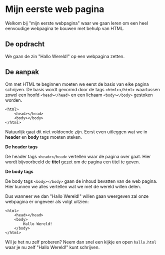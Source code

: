# Mijn eerste web pagina

Welkom bij "mijn eerste webpagina" waar we gaan leren om een heel eenvoudige webpagina te bouwen met behulp van HTML.

## De opdracht

We gaan de zin "Hallo Wereld!" op een webpagina zetten.

## De aanpak

Om met HTML te beginnen moeten we eerst de basis van elke pagina schrijven. De basis wordt gevormd door de tags `<html></html>` waartussen zowel een hoofd `<head></head>` en een lichaam `<body></body>` gestoken worden.

```
<html>
    <head></head>
    <body></body>
</html>
```

Natuurlijk gaat dit niet voldoende zijn. Eerst even uitleggen wat we in **header** en **body** tags moeten steken.

**De header tags**

De header tags `<head></head>` vertellen waar de pagina over gaat. Hier wordt bijvoorbeeld de **titel** gezet om de pagina een titel te geven.

**De body tags**

De body tags `<body></body>` gaan de inhoud bevatten van de web pagina. Hier kunnen we alles vertellen wat we met de wereld willen delen.

Dus wanneer we dan "Hallo Wereld!" willen gaan weergeven zal onze webpagina er ongeveer als volgt uitzien:

```
<html>
    <head></head>
    <body>
        Hallo Wereld!
    </body>
</html>
```

Wil je het nu zelf proberen? Neem dan snel een kijkje en open `hallo.html` waar je nu zelf "Hallo Wereld!" kunt schrijven.
